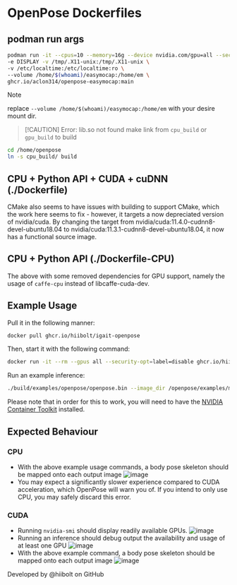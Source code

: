 # OpenPose Dockerfiles
## podman run args
```sh
podman run -it --cpus=10 --memory=16g --device nvidia.com/gpu=all --security-opt=label=disable --hostname=op --name=op \
-e DISPLAY -v /tmp/.X11-unix:/tmp/.X11-unix \
-v /etc/localtime:/etc/localtime:ro \
--volume /home/$(whoami)/easymocap:/home/em \
ghcr.io/aclon314/openpose-easymocap:main
```
> [!NOTE]
> replace `--volume /home/$(whoami)/easymocap:/home/em` with your desire mount dir.

> [!CAUTION] Error: lib.so not found
make link from `cpu_build` or `gpu_build` to build
```sh
cd /home/openpose
ln -s cpu_build/ build
```

## CPU + Python API + CUDA + cuDNN (./Dockerfile)
CMake also seems to have issues with building to support CMake, which the work here seems to fix - however, it targets a now depreciated version of nvidia/cuda. By changing the target from nvidia/cuda:11.4.0-cudnn8-devel-ubuntu18.04 to nvidia/cuda:11.3.1-cudnn8-devel-ubuntu18.04, it now has a functional source image.

## CPU + Python API (./Dockerfile-CPU)
The above with some removed dependencies for GPU support, namely the usage of `caffe-cpu` instead of libcaffe-cuda-dev.

## Example Usage
Pull it in the following manner:
```bash
docker pull ghcr.io/hiibolt/igait-openpose
```

Then, start it with the following command:
```bash
docker run -it --rm --gpus all --security-opt=label=disable ghcr.io/hiibolt/igait-openpose
```

Run an example inference:
```bash
./build/examples/openpose/openpose.bin --image_dir /openpose/examples/media --display 0 --write_images /output_images
```

Please note that in order for this to work, you will need to have the [NVIDIA Container Toolkit](https://docs.nvidia.com/datacenter/cloud-native/container-toolkit/latest/install-guide.html) installed.

## Expected Behaviour
### CPU
- With the above example usage commands, a body pose skeleton should be mapped onto each output image
  ![image](https://github.com/hiibolt/igait-openpose/assets/91273156/bce65308-1bc4-4ba3-bb69-3662785aec11)
- You may expect a significantly slower experience compared to CUDA acceleration, which OpenPose will warn you of. If you intend to only use CPU, you may safely discard this error.
### CUDA
- Running `nvidia-smi` should display readily available GPUs.
  ![image](https://github.com/hiibolt/igait-openpose/assets/91273156/3a1317c3-7c89-4ba8-8a82-abd8156785f5)
- Running an inference should debug output the availability and usage of at least one GPU
  ![image](https://github.com/hiibolt/igait-openpose/assets/91273156/1cf5832e-75ba-4062-a776-66ee32ec6f3d)
- With the above example command, a body pose skeleton should be mapped onto each output image
  ![image](https://github.com/hiibolt/igait-openpose/assets/91273156/abffec80-1ff5-49e1-bc9a-465bdcabbd03)

Developed by @hiibolt on GitHub
